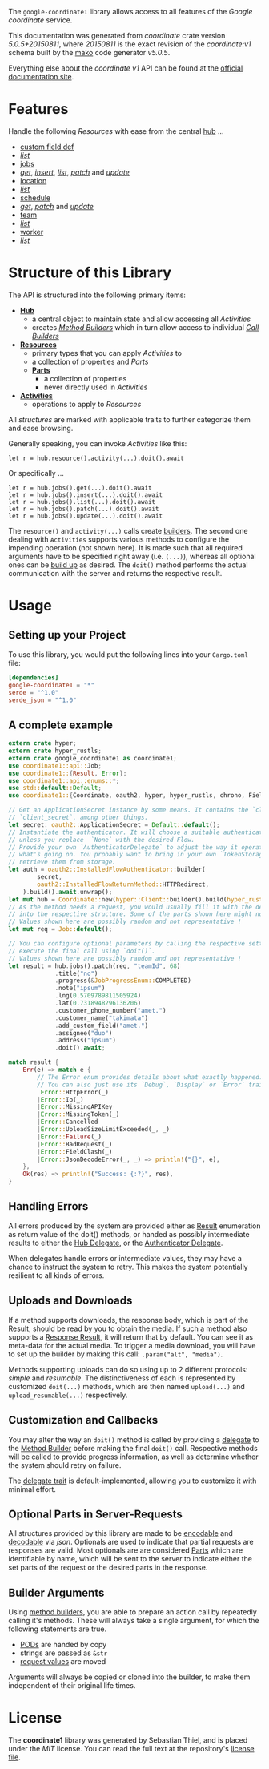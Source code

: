 <!---
DO NOT EDIT !
This file was generated automatically from 'src/generator/templates/api/README.md.mako'
DO NOT EDIT !
-->
The `google-coordinate1` library allows access to all features of the *Google coordinate* service.

This documentation was generated from *coordinate* crate version *5.0.5+20150811*, where *20150811* is the exact revision of the *coordinate:v1* schema built by the [mako](http://www.makotemplates.org/) code generator *v5.0.5*.

Everything else about the *coordinate* *v1* API can be found at the
[official documentation site](https://developers.google.com/coordinate/).
# Features

Handle the following *Resources* with ease from the central [hub](https://docs.rs/google-coordinate1/5.0.5+20150811/google_coordinate1/Coordinate) ...

* [custom field def](https://docs.rs/google-coordinate1/5.0.5+20150811/google_coordinate1/api::CustomFieldDef)
 * [*list*](https://docs.rs/google-coordinate1/5.0.5+20150811/google_coordinate1/api::CustomFieldDefListCall)
* [jobs](https://docs.rs/google-coordinate1/5.0.5+20150811/google_coordinate1/api::Job)
 * [*get*](https://docs.rs/google-coordinate1/5.0.5+20150811/google_coordinate1/api::JobGetCall), [*insert*](https://docs.rs/google-coordinate1/5.0.5+20150811/google_coordinate1/api::JobInsertCall), [*list*](https://docs.rs/google-coordinate1/5.0.5+20150811/google_coordinate1/api::JobListCall), [*patch*](https://docs.rs/google-coordinate1/5.0.5+20150811/google_coordinate1/api::JobPatchCall) and [*update*](https://docs.rs/google-coordinate1/5.0.5+20150811/google_coordinate1/api::JobUpdateCall)
* [location](https://docs.rs/google-coordinate1/5.0.5+20150811/google_coordinate1/api::Location)
 * [*list*](https://docs.rs/google-coordinate1/5.0.5+20150811/google_coordinate1/api::LocationListCall)
* [schedule](https://docs.rs/google-coordinate1/5.0.5+20150811/google_coordinate1/api::Schedule)
 * [*get*](https://docs.rs/google-coordinate1/5.0.5+20150811/google_coordinate1/api::ScheduleGetCall), [*patch*](https://docs.rs/google-coordinate1/5.0.5+20150811/google_coordinate1/api::SchedulePatchCall) and [*update*](https://docs.rs/google-coordinate1/5.0.5+20150811/google_coordinate1/api::ScheduleUpdateCall)
* [team](https://docs.rs/google-coordinate1/5.0.5+20150811/google_coordinate1/api::Team)
 * [*list*](https://docs.rs/google-coordinate1/5.0.5+20150811/google_coordinate1/api::TeamListCall)
* [worker](https://docs.rs/google-coordinate1/5.0.5+20150811/google_coordinate1/api::Worker)
 * [*list*](https://docs.rs/google-coordinate1/5.0.5+20150811/google_coordinate1/api::WorkerListCall)




# Structure of this Library

The API is structured into the following primary items:

* **[Hub](https://docs.rs/google-coordinate1/5.0.5+20150811/google_coordinate1/Coordinate)**
    * a central object to maintain state and allow accessing all *Activities*
    * creates [*Method Builders*](https://docs.rs/google-coordinate1/5.0.5+20150811/google_coordinate1/client::MethodsBuilder) which in turn
      allow access to individual [*Call Builders*](https://docs.rs/google-coordinate1/5.0.5+20150811/google_coordinate1/client::CallBuilder)
* **[Resources](https://docs.rs/google-coordinate1/5.0.5+20150811/google_coordinate1/client::Resource)**
    * primary types that you can apply *Activities* to
    * a collection of properties and *Parts*
    * **[Parts](https://docs.rs/google-coordinate1/5.0.5+20150811/google_coordinate1/client::Part)**
        * a collection of properties
        * never directly used in *Activities*
* **[Activities](https://docs.rs/google-coordinate1/5.0.5+20150811/google_coordinate1/client::CallBuilder)**
    * operations to apply to *Resources*

All *structures* are marked with applicable traits to further categorize them and ease browsing.

Generally speaking, you can invoke *Activities* like this:

```Rust,ignore
let r = hub.resource().activity(...).doit().await
```

Or specifically ...

```ignore
let r = hub.jobs().get(...).doit().await
let r = hub.jobs().insert(...).doit().await
let r = hub.jobs().list(...).doit().await
let r = hub.jobs().patch(...).doit().await
let r = hub.jobs().update(...).doit().await
```

The `resource()` and `activity(...)` calls create [builders][builder-pattern]. The second one dealing with `Activities`
supports various methods to configure the impending operation (not shown here). It is made such that all required arguments have to be
specified right away (i.e. `(...)`), whereas all optional ones can be [build up][builder-pattern] as desired.
The `doit()` method performs the actual communication with the server and returns the respective result.

# Usage

## Setting up your Project

To use this library, you would put the following lines into your `Cargo.toml` file:

```toml
[dependencies]
google-coordinate1 = "*"
serde = "^1.0"
serde_json = "^1.0"
```

## A complete example

```Rust
extern crate hyper;
extern crate hyper_rustls;
extern crate google_coordinate1 as coordinate1;
use coordinate1::api::Job;
use coordinate1::{Result, Error};
use coordinate1::api::enums::*;
use std::default::Default;
use coordinate1::{Coordinate, oauth2, hyper, hyper_rustls, chrono, FieldMask};

// Get an ApplicationSecret instance by some means. It contains the `client_id` and
// `client_secret`, among other things.
let secret: oauth2::ApplicationSecret = Default::default();
// Instantiate the authenticator. It will choose a suitable authentication flow for you,
// unless you replace  `None` with the desired Flow.
// Provide your own `AuthenticatorDelegate` to adjust the way it operates and get feedback about
// what's going on. You probably want to bring in your own `TokenStorage` to persist tokens and
// retrieve them from storage.
let auth = oauth2::InstalledFlowAuthenticator::builder(
        secret,
        oauth2::InstalledFlowReturnMethod::HTTPRedirect,
    ).build().await.unwrap();
let mut hub = Coordinate::new(hyper::Client::builder().build(hyper_rustls::HttpsConnectorBuilder::new().with_native_roots().unwrap().https_or_http().enable_http1().build()), auth);
// As the method needs a request, you would usually fill it with the desired information
// into the respective structure. Some of the parts shown here might not be applicable !
// Values shown here are possibly random and not representative !
let mut req = Job::default();

// You can configure optional parameters by calling the respective setters at will, and
// execute the final call using `doit()`.
// Values shown here are possibly random and not representative !
let result = hub.jobs().patch(req, "teamId", 68)
             .title("no")
             .progress(&JobProgressEnum::COMPLETED)
             .note("ipsum")
             .lng(0.5709789811505924)
             .lat(0.7318948296136206)
             .customer_phone_number("amet.")
             .customer_name("takimata")
             .add_custom_field("amet.")
             .assignee("duo")
             .address("ipsum")
             .doit().await;

match result {
    Err(e) => match e {
        // The Error enum provides details about what exactly happened.
        // You can also just use its `Debug`, `Display` or `Error` traits
         Error::HttpError(_)
        |Error::Io(_)
        |Error::MissingAPIKey
        |Error::MissingToken(_)
        |Error::Cancelled
        |Error::UploadSizeLimitExceeded(_, _)
        |Error::Failure(_)
        |Error::BadRequest(_)
        |Error::FieldClash(_)
        |Error::JsonDecodeError(_, _) => println!("{}", e),
    },
    Ok(res) => println!("Success: {:?}", res),
}

```
## Handling Errors

All errors produced by the system are provided either as [Result](https://docs.rs/google-coordinate1/5.0.5+20150811/google_coordinate1/client::Result) enumeration as return value of
the doit() methods, or handed as possibly intermediate results to either the
[Hub Delegate](https://docs.rs/google-coordinate1/5.0.5+20150811/google_coordinate1/client::Delegate), or the [Authenticator Delegate](https://docs.rs/yup-oauth2/*/yup_oauth2/trait.AuthenticatorDelegate.html).

When delegates handle errors or intermediate values, they may have a chance to instruct the system to retry. This
makes the system potentially resilient to all kinds of errors.

## Uploads and Downloads
If a method supports downloads, the response body, which is part of the [Result](https://docs.rs/google-coordinate1/5.0.5+20150811/google_coordinate1/client::Result), should be
read by you to obtain the media.
If such a method also supports a [Response Result](https://docs.rs/google-coordinate1/5.0.5+20150811/google_coordinate1/client::ResponseResult), it will return that by default.
You can see it as meta-data for the actual media. To trigger a media download, you will have to set up the builder by making
this call: `.param("alt", "media")`.

Methods supporting uploads can do so using up to 2 different protocols:
*simple* and *resumable*. The distinctiveness of each is represented by customized
`doit(...)` methods, which are then named `upload(...)` and `upload_resumable(...)` respectively.

## Customization and Callbacks

You may alter the way an `doit()` method is called by providing a [delegate](https://docs.rs/google-coordinate1/5.0.5+20150811/google_coordinate1/client::Delegate) to the
[Method Builder](https://docs.rs/google-coordinate1/5.0.5+20150811/google_coordinate1/client::CallBuilder) before making the final `doit()` call.
Respective methods will be called to provide progress information, as well as determine whether the system should
retry on failure.

The [delegate trait](https://docs.rs/google-coordinate1/5.0.5+20150811/google_coordinate1/client::Delegate) is default-implemented, allowing you to customize it with minimal effort.

## Optional Parts in Server-Requests

All structures provided by this library are made to be [encodable](https://docs.rs/google-coordinate1/5.0.5+20150811/google_coordinate1/client::RequestValue) and
[decodable](https://docs.rs/google-coordinate1/5.0.5+20150811/google_coordinate1/client::ResponseResult) via *json*. Optionals are used to indicate that partial requests are responses
are valid.
Most optionals are are considered [Parts](https://docs.rs/google-coordinate1/5.0.5+20150811/google_coordinate1/client::Part) which are identifiable by name, which will be sent to
the server to indicate either the set parts of the request or the desired parts in the response.

## Builder Arguments

Using [method builders](https://docs.rs/google-coordinate1/5.0.5+20150811/google_coordinate1/client::CallBuilder), you are able to prepare an action call by repeatedly calling it's methods.
These will always take a single argument, for which the following statements are true.

* [PODs][wiki-pod] are handed by copy
* strings are passed as `&str`
* [request values](https://docs.rs/google-coordinate1/5.0.5+20150811/google_coordinate1/client::RequestValue) are moved

Arguments will always be copied or cloned into the builder, to make them independent of their original life times.

[wiki-pod]: http://en.wikipedia.org/wiki/Plain_old_data_structure
[builder-pattern]: http://en.wikipedia.org/wiki/Builder_pattern
[google-go-api]: https://github.com/google/google-api-go-client

# License
The **coordinate1** library was generated by Sebastian Thiel, and is placed
under the *MIT* license.
You can read the full text at the repository's [license file][repo-license].

[repo-license]: https://github.com/Byron/google-apis-rsblob/main/LICENSE.md

